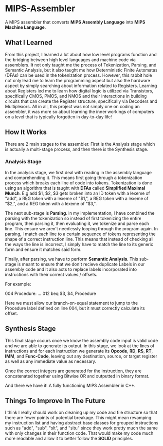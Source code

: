 # MIPS-Assembler
A MIPS assembler that converts **MIPS Assembly Language** into **MIPS Machine Language**.

## What I Learned
From this project, I learned a lot about how low level programs function and the bridging between high level languages and machine code via assemblers. It not only taught me the process of Tokenization, Parsing, and Semantic Analysis, but it also taught me how Deterministic Finite Automatas (DFAs) can be used in the tokenization process. However, this rabbit hole not only lead me to learn the programming aspect but also the hardware aspect by simply searching about information related to Registers. Learning about Registers led me to learn how digital logic is utilized via Transistors, specifically CMOS, PMOS, and NMOS and their interactions in building circuits that can create the Register structure, specifically via Decoders and Multiplexors. All in all, this project was not simply one on coding an assembler, it was more so about learning the inner workings of computers on a level that is typically forgotten in day-to-day life!

## How It Works
There are 2 main stages to the assembler. First is the Analysis stage which is actually a multi-stage process, and then there is the Synthesis stage.

### Analysis Stage
In the analysis stage, we first deal with reading in the assembly language and comprehending it. This means first going through a tokenization process which breaks each line
of code into tokens. Tokenization is done using an algorithm that is taught with **DFAs** called **Simplified Maximal Munch**. E.g add $1, $2, $3 gets broken into an ID token with a lexeme of "add", a REG token with a lexeme of "$1,", a REG token with a lexeme of "$2,", and a REG token with a lexeme of "$3,".

The next sub-stage is **Parsing**. In my implementation, I have combined the parsing with the tokenization so instead of first tokenizing the entire program, then parsing it, then evaluating it, we tokenize and parse each line. This ensure we aren't needlessly looping through the program again. In parsing, I match each line to a certain sequence of tokens representing the shape of a correct instruction line. This means that instead of checking all the ways the line is incorrect, I simply have to match the line to its generic form and ensure it matches said form.

Finally, after parsing, we have to perform **Semantic Analysis**. This sub-stage is meant to ensure that we don't recieve duplicate Labels in our assembly code and it also acts to replace labels incorporated into instructions with their correct values / offsets. 

For example:

004 Procedure:
...
012 beq $3, $4, Procedure

Here we must allow our branch-on-equal statement to jump to the Procedure label defined on line 004, but it must correctly calculate its offset.

## Synthesis Stage
This final stage occurs once we know the assembly code input is valid code and we are able to generate its output. In this stage, we look at the lines of instructions and for each instruction we generate its **Opcode**, **RD**, **RS**, **RT**, **IMM**, and **Func-Code**, leaving out any destination, source, or target register as well as any immediate value as necessary.

Once the correct integers are generated for the instruction, they are concatenated together using Bitwise OR and outputted in binary format.

And there we have it! A fully functioning MIPS Assembler in C++.

## Things To Improve In The Future
I think I really should work on cleaning up my code and file structure so that there are fewer points of potential breakage. This might mean revamping my instruction list and having abstract base classes for grouped instructions such as "add", "sub", "slt", and "sltu" since they work pretty much the same with only changes in their function code. That would make my code much more readable and allow it to better follow the **SOLID** principles.
